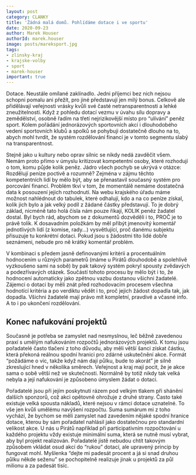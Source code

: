 ```yaml
---
layout: post
category: CLANKY
title: 'Žádná malá domů. Pohlídáme dotace i ve sportu'
date: 2020-09-23
author: Marek Houser
authorId: marek.houser
image: posts/mareksport.jpg
tags: 
- zlinsky-kraj
- krajske-volby
- sport
- marek-houser
important: true
---
```


Dotace. Neustále omílané zaklínadlo. Jedni příjemci bez nich nejsou schopni pomalu ani přežít, pro jiné představují jen milý bonus. Celkově ale přidělávají veřejnosti vrásky kvůli své časté netransparentnosti a lehké zneužitelnosti. Když z pohledu dotací vezmu v úvahu sílu dopravy a zemědělství, osobně řadím na třetí nejrizikovější místo pro “ulívání” peněz sport. Kolem pořádání jednorázových sportovních akcí i dlouhodobého vedení sportovních klubů a spolků se pohybuji dostatečně dlouho na to, abych mohl tvrdit, že systém rozdělování financí je v tomto segmentu slabý na transparentnost.

Stejně jako u kultury nebo oprav silnic se nikdy nedá zavděčit všem. Nemám proto přímo v úmyslu kritizovat kompetentní osoby, které rozhodují o tom, komu půjde kolik peněz. Jádro všech pochyb se ukrývá v otázce: Rozdělují peníze poctivě a rozumně? Zejména v zájmu těchto kompetentních lidí by mělo být, aby se přenastavil současný systém pro porcování financí. Problém tkví v tom, že momentálě nemáme dostatečná data k posouzení jejich rozhodnutí. Na webu krajského úřadu máme možnost nahlédnout do tabulek, které odhalují, kdo a na co peníze získal, kolik jich bylo a jak velký podíl z žádané částky představují. To je dobrý základ, nicméně tato holá čísla nám pouze říkají, KOLIK peněz žadatel dostal. Byl bych rád, abychom se z dokumentů dozvěděli i to, PROČ je to právě tolik. K dosavadním položkám by měl přibýt jmenovitý komentář jednotlivých lidí (z komise, rady...) vysvětlující, proč danému subjektu přisuzuje tu konkrétní dotaci. Pokud jsou s žádostmi tito lidé dobře seznámeni, nebude pro ně krátký komentář problém.

V kombinaci s předem jasně definovanými kritérii a procentuálním hodnocením u různých parametrů (máme u Pirátů dlouhodobě a spolehlivě vyzkoušeno sami na sobě) by pak takový systém pokryl spousty zvědavých a podezřívavých otázek. Součástí tohoto procesu by mělo být i to, že hodnocení automaticky jako zpětnou vazbu dostanou všichni žadatelé. Zájemci o dotaci by měli znát před rozhodovacím procesem všechna hodnotící kritéria a po verdiktu vědět i to, proč jejich žádost dopadla tak, jak dopadla. Všichni žadatelé mají právo mít kompletní, pravdivé a včasné info. A to i po ukončení rozdělování.

## Konec nafukování projektů

Současně je potřeba se zamyslet nad nesmyslnou, leč běžně zavedenou praxí s umělým nafukováním rozpočtů jednorázových projektů. K tomu jsou pořadatelé často tlačeni z toho důvodu, aby měli větší šanci získat částku, která překoná reálnou spodní hranici pro zdárné uskutečnění akce. Formát “požádáme o víc, takže když nám dají půlku, bude to akorát” je silně zkreslující hned v několika směrech. Veřejnost a kraj mají pocit, že je akce sama o sobě větší než ve skutečnosti. Normálně by totiž nikdy tak velká nebyla a její nafukování je způsobeno úmyslem žádat o dotaci.

Pořadatelé jsou při jejím poskytnutí rázem pod velkým tlakem při shánění dalších sponzorů, což akci opětovně ohrožuje z druhé strany. Často také existuje velká spousta nákladů, které nejsou v rámci dotace uznatelné. To vše jen kvůli umělému navýšení rozpočtu. Suma sumárum mi z toho vychází, že bychom se měli zamyslet nad zavedením nějaké spodní hranice dotace, kterou by sám pořadatel nahlásil jako dostatečnou pro standardní velikost akce. U nás u Pirátů například při participativním rozpočtování u každého projektu vždy existuje minimální suma, která se nutně musí vybrat, aby byl projekt realizován. Pořadatelé jistě nebudou chtít takovým způsobem vkládat osud akcí do “rukou” dotací, ale upravený princip by fungovat mohl. Myšlenka “dejte mi padesát procent a já si snad druhou půlku někde seženu” se pochopitelně realizuje jinak u projektů za půl milionu a za padesát tisíc.

